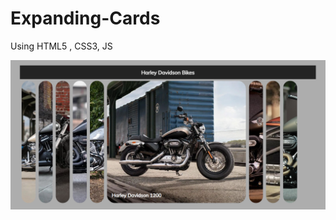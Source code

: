 # Expanding-Cards
Using HTML5 , CSS3,  JS

![alt text](https://github.com/shubhamgoel01/expanding-cards/blob/main/img/screenshot.png?raw=true)
